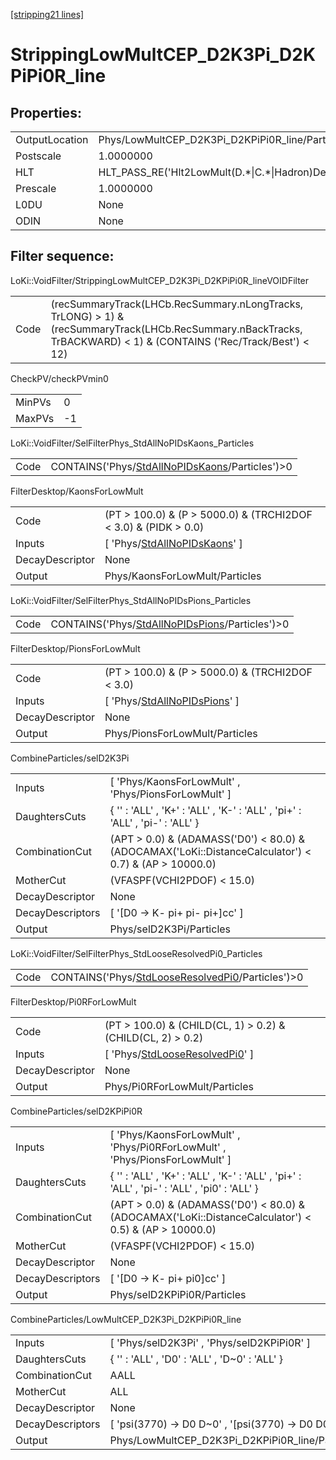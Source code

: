 [\[stripping21 lines\]](../stripping21-index.md)

# StrippingLowMultCEP_D2K3Pi_D2KPiPi0R_line

## Properties:

|                |                                                        |
|----------------|--------------------------------------------------------|
| OutputLocation | Phys/LowMultCEP_D2K3Pi_D2KPiPi0R_line/Particles        |
| Postscale      | 1.0000000                                              |
| HLT            | HLT_PASS_RE('Hlt2LowMult(D.\*\|C.\*\|Hadron)Decision') |
| Prescale       | 1.0000000                                              |
| L0DU           | None                                                   |
| ODIN           | None                                                   |

## Filter sequence:

LoKi::VoidFilter/StrippingLowMultCEP_D2K3Pi_D2KPiPi0R_lineVOIDFilter

|      |                                                                                                                                                                     |
|------|---------------------------------------------------------------------------------------------------------------------------------------------------------------------|
| Code | (recSummaryTrack(LHCb.RecSummary.nLongTracks, TrLONG) \> 1) & (recSummaryTrack(LHCb.RecSummary.nBackTracks, TrBACKWARD) \< 1) & (CONTAINS ('Rec/Track/Best') \< 12) |

CheckPV/checkPVmin0

|        |     |
|--------|-----|
| MinPVs | 0   |
| MaxPVs | -1  |

LoKi::VoidFilter/SelFilterPhys_StdAllNoPIDsKaons_Particles

|      |                                                                                                        |
|------|--------------------------------------------------------------------------------------------------------|
| Code | CONTAINS('Phys/[StdAllNoPIDsKaons](../commonparticles/stripping21-stdallnopidskaons.md)/Particles')\>0 |

FilterDesktop/KaonsForLowMult

|                 |                                                                                       |
|-----------------|---------------------------------------------------------------------------------------|
| Code            | (PT \> 100.0) & (P \> 5000.0) & (TRCHI2DOF \< 3.0) & (PIDK \> 0.0)                    |
| Inputs          | \[ 'Phys/[StdAllNoPIDsKaons](../commonparticles/stripping21-stdallnopidskaons.md)' \] |
| DecayDescriptor | None                                                                                  |
| Output          | Phys/KaonsForLowMult/Particles                                                        |

LoKi::VoidFilter/SelFilterPhys_StdAllNoPIDsPions_Particles

|      |                                                                                                        |
|------|--------------------------------------------------------------------------------------------------------|
| Code | CONTAINS('Phys/[StdAllNoPIDsPions](../commonparticles/stripping21-stdallnopidspions.md)/Particles')\>0 |

FilterDesktop/PionsForLowMult

|                 |                                                                                       |
|-----------------|---------------------------------------------------------------------------------------|
| Code            | (PT \> 100.0) & (P \> 5000.0) & (TRCHI2DOF \< 3.0)                                    |
| Inputs          | \[ 'Phys/[StdAllNoPIDsPions](../commonparticles/stripping21-stdallnopidspions.md)' \] |
| DecayDescriptor | None                                                                                  |
| Output          | Phys/PionsForLowMult/Particles                                                        |

CombineParticles/selD2K3Pi

|                  |                                                                                                          |
|------------------|----------------------------------------------------------------------------------------------------------|
| Inputs           | \[ 'Phys/KaonsForLowMult' , 'Phys/PionsForLowMult' \]                                                    |
| DaughtersCuts    | { '' : 'ALL' , 'K+' : 'ALL' , 'K-' : 'ALL' , 'pi+' : 'ALL' , 'pi-' : 'ALL' }                             |
| CombinationCut   | (APT \> 0.0) & (ADAMASS('D0') \< 80.0) & (ADOCAMAX('LoKi::DistanceCalculator') \< 0.7) & (AP \> 10000.0) |
| MotherCut        | (VFASPF(VCHI2PDOF) \< 15.0)                                                                              |
| DecayDescriptor  | None                                                                                                     |
| DecayDescriptors | \[ '\[D0 -\> K- pi+ pi- pi+\]cc' \]                                                                      |
| Output           | Phys/selD2K3Pi/Particles                                                                                 |

LoKi::VoidFilter/SelFilterPhys_StdLooseResolvedPi0_Particles

|      |                                                                                                            |
|------|------------------------------------------------------------------------------------------------------------|
| Code | CONTAINS('Phys/[StdLooseResolvedPi0](../commonparticles/stripping21-stdlooseresolvedpi0.md)/Particles')\>0 |

FilterDesktop/Pi0RForLowMult

|                 |                                                                                           |
|-----------------|-------------------------------------------------------------------------------------------|
| Code            | (PT \> 100.0) & (CHILD(CL, 1) \> 0.2) & (CHILD(CL, 2) \> 0.2)                             |
| Inputs          | \[ 'Phys/[StdLooseResolvedPi0](../commonparticles/stripping21-stdlooseresolvedpi0.md)' \] |
| DecayDescriptor | None                                                                                      |
| Output          | Phys/Pi0RForLowMult/Particles                                                             |

CombineParticles/selD2KPiPi0R

|                  |                                                                                                          |
|------------------|----------------------------------------------------------------------------------------------------------|
| Inputs           | \[ 'Phys/KaonsForLowMult' , 'Phys/Pi0RForLowMult' , 'Phys/PionsForLowMult' \]                            |
| DaughtersCuts    | { '' : 'ALL' , 'K+' : 'ALL' , 'K-' : 'ALL' , 'pi+' : 'ALL' , 'pi-' : 'ALL' , 'pi0' : 'ALL' }             |
| CombinationCut   | (APT \> 0.0) & (ADAMASS('D0') \< 80.0) & (ADOCAMAX('LoKi::DistanceCalculator') \< 0.5) & (AP \> 10000.0) |
| MotherCut        | (VFASPF(VCHI2PDOF) \< 15.0)                                                                              |
| DecayDescriptor  | None                                                                                                     |
| DecayDescriptors | \[ '\[D0 -\> K- pi+ pi0\]cc' \]                                                                          |
| Output           | Phys/selD2KPiPi0R/Particles                                                                              |

CombineParticles/LowMultCEP_D2K3Pi_D2KPiPi0R_line

|                  |                                                            |
|------------------|------------------------------------------------------------|
| Inputs           | \[ 'Phys/selD2K3Pi' , 'Phys/selD2KPiPi0R' \]               |
| DaughtersCuts    | { '' : 'ALL' , 'D0' : 'ALL' , 'D~0' : 'ALL' }              |
| CombinationCut   | AALL                                                       |
| MotherCut        | ALL                                                        |
| DecayDescriptor  | None                                                       |
| DecayDescriptors | \[ 'psi(3770) -\> D0 D~0' , '\[psi(3770) -\> D0 D0\]cc' \] |
| Output           | Phys/LowMultCEP_D2K3Pi_D2KPiPi0R_line/Particles            |

